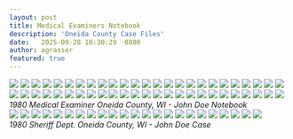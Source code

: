 ```yaml
---
layout: post
title: Medical Examiners Notebook
description: 'Oneida County Case Files'
date:   2025-09-28 10:30:29 -0800
author: agrasser
featured: true
---
```


<div class="gallery-box">
  <div class="gallery gallery--post">
    <img src="https://live.staticflickr.com/65535/54815489332_2bf49721f6_c.jpg" loading="lazy">
    <img src="https://live.staticflickr.com/65535/54815489427_8abe3ebf4e_c.jpg" loading="lazy">
    <img src="https://live.staticflickr.com/65535/54816593664_04baf75245_c.jpg" loading="lazy">
    <img src="https://live.staticflickr.com/65535/54816671615_88785b202e_c.jpg" loading="lazy">
    <img src="https://live.staticflickr.com/65535/54816338141_a2ea6ec25c_c.jpg" loading="lazy">
    <img src="https://live.staticflickr.com/65535/54815489262_b8e4755123_c.jpg" loading="lazy">
    <img src="https://live.staticflickr.com/65535/54815489242_f45d543c4d_c.jpg" loading="lazy">
    <img src="https://live.staticflickr.com/65535/54816593504_27d1fb160f_c.jpg" loading="lazy">
    <img src="https://live.staticflickr.com/65535/54815489237_2033125111_c.jpg" loading="lazy">
    <img src="https://live.staticflickr.com/65535/54816671415_6670b18fc2_c.jpg" loading="lazy">
    <img src="https://live.staticflickr.com/65535/54816337846_7fa2d56609_c.jpg" loading="lazy">
    <img src="https://live.staticflickr.com/65535/54815489197_0d7c50b7eb_c.jpg" loading="lazy">
    <img src="https://live.staticflickr.com/65535/54816337851_727c35cd60_c.jpg" loading="lazy">
    <img src="https://live.staticflickr.com/65535/54815489177_31589edca2_c.jpg" loading="lazy">
    <img src="https://live.staticflickr.com/65535/54816671380_eb0c42717b_c.jpg" loading="lazy">
    <img src="https://live.staticflickr.com/65535/54816337801_6fe6142aef_c.jpg" loading="lazy">
    <img src="https://live.staticflickr.com/65535/54815489162_44da84aaca_c.jpg" loading="lazy">
    <img src="https://live.staticflickr.com/65535/54816671350_1b69ca2f5f_c.jpg" loading="lazy">
    <img src="https://live.staticflickr.com/65535/54816593384_18f8447c13_c.jpg" loading="lazy">
    <img src="https://live.staticflickr.com/65535/54816337771_8c6cb6f961_c.jpg" loading="lazy">
    <img src="https://live.staticflickr.com/65535/54816595808_41e88de91b_c.jpg" loading="lazy">
    <img src="https://live.staticflickr.com/65535/54816671260_a38181498c_c.jpg" loading="lazy">
    <img src="https://live.staticflickr.com/65535/54816593299_a76ec917eb_c.jpg" loading="lazy">
    <img src="https://live.staticflickr.com/65535/54816671265_e9ea2c2427_c.jpg" loading="lazy">
    <img src="https://live.staticflickr.com/65535/54815489087_673ee344ef_c.jpg" loading="lazy">
    <img src="https://live.staticflickr.com/65535/54816671220_03183bd6ac_c.jpg" loading="lazy">
    <img src="https://live.staticflickr.com/65535/54816671180_129ba22e79_c.jpg" loading="lazy">
    <img src="https://live.staticflickr.com/65535/54816593259_69710697bf_c.jpg" loading="lazy">
    <img src="https://live.staticflickr.com/65535/54816337706_86fa5d348f_c.jpg" loading="lazy">
    <img src="https://live.staticflickr.com/65535/54816671140_4783a7191c_c.jpg" loading="lazy">
    <img src="https://live.staticflickr.com/65535/54816595658_e00e073234_c.jpg" loading="lazy">
    <img src="https://live.staticflickr.com/65535/54816593194_bcd5d0f7e6_c.jpg" loading="lazy">
    <img src="https://live.staticflickr.com/65535/54816337631_8e70401b5d_c.jpg" loading="lazy">
    <img src="https://live.staticflickr.com/65535/54816593179_88be0f7d23_c.jpg" loading="lazy">
    <img src="https://live.staticflickr.com/65535/54816593144_d7d88f80da_c.jpg" loading="lazy">
    <img src="https://live.staticflickr.com/65535/54816671065_57245c7b50_c.jpg" loading="lazy">
    <img src="https://live.staticflickr.com/65535/54815488872_828b199087_c.jpg" loading="lazy">
    <img src="https://live.staticflickr.com/65535/54816337571_867f5fa523_c.jpg" loading="lazy">
    <img src="https://live.staticflickr.com/65535/54816337551_a69a2969e7_c.jpg" loading="lazy">
    <img src="https://live.staticflickr.com/65535/54816337566_91b9808dc3_c.jpg" loading="lazy">
    <img src="https://live.staticflickr.com/65535/54816671030_b57e1f4cfe_c.jpg" loading="lazy">
    <img src="https://live.staticflickr.com/65535/54816595503_f32478f26e_c.jpg" loading="lazy">
    <img src="https://live.staticflickr.com/65535/54816671015_43745619ff_c.jpg" loading="lazy">
    <img src="https://live.staticflickr.com/65535/54816671005_0ebf38af7a_c.jpg" loading="lazy">
    <img src="https://live.staticflickr.com/65535/54816593079_deffe85693_c.jpg" loading="lazy">
    <img src="https://live.staticflickr.com/65535/54815488802_3877f204e5_c.jpg" loading="lazy">
    <img src="https://live.staticflickr.com/65535/54816337476_f3205571b1_c.jpg" loading="lazy">
    <img src="https://live.staticflickr.com/65535/54816670975_682d53cd4a_c.jpg" loading="lazy">
    <img src="https://live.staticflickr.com/65535/54816670960_c4f5935e58_c.jpg" loading="lazy">
    <img src="https://live.staticflickr.com/65535/54816337431_82f27eb7ae_c.jpg" loading="lazy">
  </div>
  <em>1980 Medical Examiner Oneida County, WI -  John Doe Notebook</em>
</div>

<div class="gallery-box">
  <div class="gallery gallery--post">
    <img src="https://live.staticflickr.com/65535/54815499932_a76a665c18_c.jpg" loading="lazy">
    <img src="https://live.staticflickr.com/65535/54816681555_6a116c0f25_c.jpg" loading="lazy">
    <img src="https://live.staticflickr.com/65535/54815499927_b32db497fd_c.jpg" loading="lazy">
    <img src="https://live.staticflickr.com/65535/54816347726_a8b03d21c8_c.jpg" loading="lazy">
    <img src="https://live.staticflickr.com/65535/54816606403_933d5cab57_c.jpg" loading="lazy">
    <img src="https://live.staticflickr.com/65535/54816603984_1bc1430cdd_c.jpg" loading="lazy">
    <img src="https://live.staticflickr.com/65535/54816681830_6ed40bdb65_c.jpg" loading="lazy">
    <img src="https://live.staticflickr.com/65535/54816606528_6d9cced66b_c.jpg" loading="lazy">
    <img src="https://live.staticflickr.com/65535/54816606533_a75b71fe4d_c.jpg" loading="lazy">
    <img src="https://live.staticflickr.com/65535/54815500212_92c18755c1_c.jpg" loading="lazy">
    <img src="https://live.staticflickr.com/65535/54815500217_658d0e4414_c.jpg" loading="lazy">
    <img src="https://live.staticflickr.com/65535/54815500262_5f2c9bdbbc_c.jpg" loading="lazy">
    <img src="https://live.staticflickr.com/65535/54816604149_f882c99423_c.jpg" loading="lazy">
    <img src="https://live.staticflickr.com/65535/54816348046_e7b59f6872_c.jpg" loading="lazy">
    <img src="https://live.staticflickr.com/65535/54816348061_be7a1503b7_c.jpg" loading="lazy">
    <img src="https://live.staticflickr.com/65535/54816681940_50b4efe791_c.jpg" loading="lazy">
    <img src="https://live.staticflickr.com/65535/54816606653_e16f029262_c.jpg" loading="lazy">
    <img src="https://live.staticflickr.com/65535/54816606673_ba46d64bc4_c.jpg" loading="lazy">
    <img src="https://live.staticflickr.com/65535/54816606333_ed355f46ef_c.jpg" loading="lazy">
    <img src="https://live.staticflickr.com/65535/54816348131_fa551f7704_c.jpg" loading="lazy">
    <img src="https://live.staticflickr.com/65535/54816606488_d6fa620db0_c.jpg" loading="lazy">
    <img src="https://live.staticflickr.com/65535/54816604039_a5308ac2c2_c.jpg" loading="lazy">
    <img src="https://live.staticflickr.com/65535/54816681850_befc296b15_c.jpg" loading="lazy">
  </div>
  <em>1980 Sheriff Dept. Oneida County, WI - John Doe Case</em>
</div>
